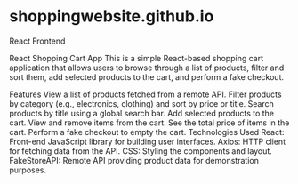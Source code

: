 # shoppingwebsite.github.io
 React Frontend

 React Shopping Cart App
This is a simple React-based shopping cart application that allows users to browse through a list of products, filter and sort them, add selected products to the cart, and perform a fake checkout.

Features
View a list of products fetched from a remote API.
Filter products by category (e.g., electronics, clothing) and sort by price or title.
Search products by title using a global search bar.
Add selected products to the cart.
View and remove items from the cart.
See the total price of items in the cart.
Perform a fake checkout to empty the cart.
Technologies Used
React: Front-end JavaScript library for building user interfaces.
Axios: HTTP client for fetching data from the API.
CSS: Styling the components and layout.
FakeStoreAPI: Remote API providing product data for demonstration purposes.

